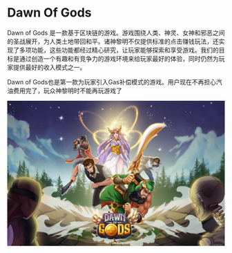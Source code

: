 # Dawn Of Gods

<p>Dawn of Gods 是一款基于区块链的游戏。游戏围绕人类、神灵、女​​神和邪恶之间的圣战展开，为人类土地带回和平。诸神黎明不仅提供标准的点击赚钱玩法，还实现了多项功能，这些功能都经过精心研究，让玩家能够探索和享受游戏。我们的目标是通过创造一个有趣和有竞争力的游戏环境来给玩家最好的体验，同时仍然为玩家提供最好的收入模式之一。</p>
<p>Dawn of Gods也是第一款为玩家引入Gas补偿模式的游戏。用户现在不再担心汽油费用完了，玩众神黎明时不能再玩游戏了</p>

![dawnofgods-dapp-games-bsc-image1_e6fb08a0c6ae3d0f187b542926f9ba6e](dawnofgods-dapp-games-bsc-image1_e6fb08a0c6ae3d0f187b542926f9ba6e.png)

